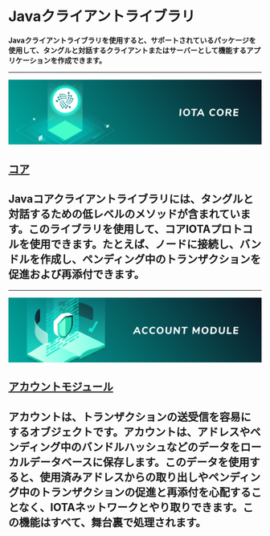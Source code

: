 # Javaクライアントライブラリ
<!-- # Java client library -->

**Javaクライアントライブラリを使用すると、サポートされているパッケージを使用して、タングルと対話するクライアントまたはサーバーとして機能するアプリケーションを作成できます。**

-------------------------
![Core](../images/core.png)
## [コア](../core/introduction/overview.md)
Javaコアクライアントライブラリには、タングルと対話するための低レベルのメソッドが含まれています。このライブラリを使用して、コアIOTAプロトコルを使用できます。たとえば、ノードに接続し、バンドルを作成し、ペンディング中のトランザクションを促進および再添付できます。
-------------------------

-------------------------
![Account module](../images/account-module.png)
## [アカウントモジュール](../account-module/introduction/overview.md)
アカウントは、トランザクションの送受信を容易にするオブジェクトです。アカウントは、アドレスやペンディング中のバンドルハッシュなどのデータをローカルデータベースに保存します。このデータを使用すると、使用済みアドレスからの取り出しやペンディング中のトランザクションの促進と再添付を心配することなく、IOTAネットワークとやり取りできます。この機能はすべて、舞台裏で処理されます。
-------------------------
